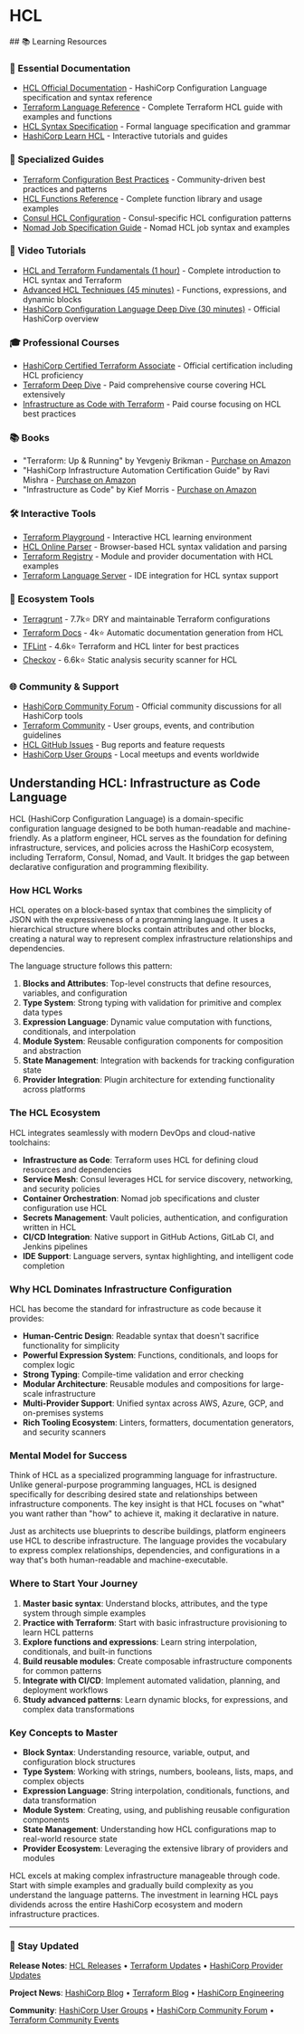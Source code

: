 # HCL

<GitHubButtons />
## 📚 Learning Resources

### 📖 Essential Documentation
- [HCL Official Documentation](https://github.com/hashicorp/hcl) - HashiCorp Configuration Language specification and syntax reference
- [Terraform Language Reference](https://developer.hashicorp.com/terraform/language) - Complete Terraform HCL guide with examples and functions
- [HCL Syntax Specification](https://github.com/hashicorp/hcl/blob/main/hclsyntax/spec.md) - Formal language specification and grammar
- [HashiCorp Learn HCL](https://learn.hashicorp.com/collections/terraform/configuration-language) - Interactive tutorials and guides

### 📝 Specialized Guides
- [Terraform Configuration Best Practices](https://www.terraform-best-practices.com/) - Community-driven best practices and patterns
- [HCL Functions Reference](https://developer.hashicorp.com/terraform/language/functions) - Complete function library and usage examples
- [Consul HCL Configuration](https://developer.hashicorp.com/consul/docs/agent/config) - Consul-specific HCL configuration patterns
- [Nomad Job Specification Guide](https://developer.hashicorp.com/nomad/docs/job-specification) - Nomad HCL job syntax and examples

### 🎥 Video Tutorials
- [HCL and Terraform Fundamentals (1 hour)](https://www.youtube.com/watch?v=h970ZBgKINg) - Complete introduction to HCL syntax and Terraform
- [Advanced HCL Techniques (45 minutes)](https://www.youtube.com/watch?v=YcJ9IeukJL8) - Functions, expressions, and dynamic blocks
- [HashiCorp Configuration Language Deep Dive (30 minutes)](https://www.youtube.com/watch?v=WxVQk94hXJ0) - Official HashiCorp overview

### 🎓 Professional Courses
- [HashiCorp Certified Terraform Associate](https://www.hashicorp.com/certification/terraform-associate) - Official certification including HCL proficiency
- [Terraform Deep Dive](https://acloudguru.com/course/hashicorp-certified-terraform-associate) - Paid comprehensive course covering HCL extensively
- [Infrastructure as Code with Terraform](https://www.pluralsight.com/courses/terraform-getting-started) - Paid course focusing on HCL best practices

### 📚 Books
- "Terraform: Up & Running" by Yevgeniy Brikman - [Purchase on Amazon](https://www.amazon.com/Terraform-Running-Writing-Infrastructure-Code/dp/1492046906)
- "HashiCorp Infrastructure Automation Certification Guide" by Ravi Mishra - [Purchase on Amazon](https://www.amazon.com/HashiCorp-Infrastructure-Automation-Certification-Guide/dp/1800565976)
- "Infrastructure as Code" by Kief Morris - [Purchase on Amazon](https://www.amazon.com/Infrastructure-Code-Managing-Servers-Cloud/dp/1491924357)

### 🛠️ Interactive Tools
- [Terraform Playground](https://www.katacoda.com/courses/terraform) - Interactive HCL learning environment
- [HCL Online Parser](https://hcl.deno.dev/) - Browser-based HCL syntax validation and parsing
- [Terraform Registry](https://registry.terraform.io/) - Module and provider documentation with HCL examples
- [Terraform Language Server](https://github.com/hashicorp/terraform-ls) - IDE integration for HCL syntax support

### 🚀 Ecosystem Tools
- [Terragrunt](https://terragrunt.gruntwork.io/) - 7.7k⭐ DRY and maintainable Terraform configurations
- [Terraform Docs](https://github.com/terraform-docs/terraform-docs) - 4k⭐ Automatic documentation generation from HCL
- [TFLint](https://github.com/terraform-linters/tflint) - 4.6k⭐ Terraform and HCL linter for best practices
- [Checkov](https://github.com/bridgecrewio/checkov) - 6.6k⭐ Static analysis security scanner for HCL

### 🌐 Community & Support
- [HashiCorp Community Forum](https://discuss.hashicorp.com/) - Official community discussions for all HashiCorp tools
- [Terraform Community](https://www.terraform.io/community.html) - User groups, events, and contribution guidelines
- [HCL GitHub Issues](https://github.com/hashicorp/hcl/issues) - Bug reports and feature requests
- [HashiCorp User Groups](https://www.meetup.com/pro/terraform/) - Local meetups and events worldwide

## Understanding HCL: Infrastructure as Code Language

HCL (HashiCorp Configuration Language) is a domain-specific configuration language designed to be both human-readable and machine-friendly. As a platform engineer, HCL serves as the foundation for defining infrastructure, services, and policies across the HashiCorp ecosystem, including Terraform, Consul, Nomad, and Vault. It bridges the gap between declarative configuration and programming flexibility.

### How HCL Works

HCL operates on a block-based syntax that combines the simplicity of JSON with the expressiveness of a programming language. It uses a hierarchical structure where blocks contain attributes and other blocks, creating a natural way to represent complex infrastructure relationships and dependencies.

The language structure follows this pattern:
1. **Blocks and Attributes**: Top-level constructs that define resources, variables, and configuration
2. **Type System**: Strong typing with validation for primitive and complex data types
3. **Expression Language**: Dynamic value computation with functions, conditionals, and interpolation
4. **Module System**: Reusable configuration components for composition and abstraction
5. **State Management**: Integration with backends for tracking configuration state
6. **Provider Integration**: Plugin architecture for extending functionality across platforms

### The HCL Ecosystem

HCL integrates seamlessly with modern DevOps and cloud-native toolchains:

- **Infrastructure as Code**: Terraform uses HCL for defining cloud resources and dependencies
- **Service Mesh**: Consul leverages HCL for service discovery, networking, and security policies
- **Container Orchestration**: Nomad job specifications and cluster configuration use HCL
- **Secrets Management**: Vault policies, authentication, and configuration written in HCL
- **CI/CD Integration**: Native support in GitHub Actions, GitLab CI, and Jenkins pipelines
- **IDE Support**: Language servers, syntax highlighting, and intelligent code completion

### Why HCL Dominates Infrastructure Configuration

HCL has become the standard for infrastructure as code because it provides:

- **Human-Centric Design**: Readable syntax that doesn't sacrifice functionality for simplicity
- **Powerful Expression System**: Functions, conditionals, and loops for complex logic
- **Strong Typing**: Compile-time validation and error checking
- **Modular Architecture**: Reusable modules and compositions for large-scale infrastructure
- **Multi-Provider Support**: Unified syntax across AWS, Azure, GCP, and on-premises systems
- **Rich Tooling Ecosystem**: Linters, formatters, documentation generators, and security scanners

### Mental Model for Success

Think of HCL as a specialized programming language for infrastructure. Unlike general-purpose programming languages, HCL is designed specifically for describing desired state and relationships between infrastructure components. The key insight is that HCL focuses on "what" you want rather than "how" to achieve it, making it declarative in nature.

Just as architects use blueprints to describe buildings, platform engineers use HCL to describe infrastructure. The language provides the vocabulary to express complex relationships, dependencies, and configurations in a way that's both human-readable and machine-executable.

### Where to Start Your Journey

1. **Master basic syntax**: Understand blocks, attributes, and the type system through simple examples
2. **Practice with Terraform**: Start with basic infrastructure provisioning to learn HCL patterns
3. **Explore functions and expressions**: Learn string interpolation, conditionals, and built-in functions
4. **Build reusable modules**: Create composable infrastructure components for common patterns
5. **Integrate with CI/CD**: Implement automated validation, planning, and deployment workflows
6. **Study advanced patterns**: Learn dynamic blocks, for expressions, and complex data transformations

### Key Concepts to Master

- **Block Syntax**: Understanding resource, variable, output, and configuration block structures
- **Type System**: Working with strings, numbers, booleans, lists, maps, and complex objects
- **Expression Language**: String interpolation, conditionals, functions, and data transformation
- **Module System**: Creating, using, and publishing reusable configuration components
- **State Management**: Understanding how HCL configurations map to real-world resource state
- **Provider Ecosystem**: Leveraging the extensive library of providers and modules

HCL excels at making complex infrastructure manageable through code. Start with simple examples and gradually build complexity as you understand the language patterns. The investment in learning HCL pays dividends across the entire HashiCorp ecosystem and modern infrastructure practices.

---

### 📡 Stay Updated

**Release Notes**: [HCL Releases](https://github.com/hashicorp/hcl/releases) • [Terraform Updates](https://github.com/hashicorp/terraform/releases) • [HashiCorp Provider Updates](https://registry.terraform.io/browse/providers)

**Project News**: [HashiCorp Blog](https://www.hashicorp.com/blog) • [Terraform Blog](https://www.terraform.io/blog) • [HashiCorp Engineering](https://www.hashicorp.com/blog/category/engineering)

**Community**: [HashiCorp User Groups](https://www.meetup.com/pro/terraform/) • [HashiCorp Community Forum](https://discuss.hashicorp.com/) • [Terraform Community Events](https://www.terraform.io/community.html)